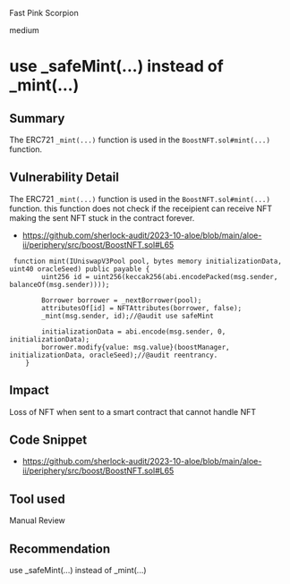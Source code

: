 Fast Pink Scorpion

medium

# use _safeMint(...) instead of _mint(...)
## Summary
The ERC721 `_mint(...)` function is used in the `BoostNFT.sol#mint(...)` function.

## Vulnerability Detail
The ERC721 `_mint(...)` function is used in the `BoostNFT.sol#mint(...)` function. this function does not check if the receipient can receive NFT making the sent NFT stuck in the contract forever.
- https://github.com/sherlock-audit/2023-10-aloe/blob/main/aloe-ii/periphery/src/boost/BoostNFT.sol#L65
```solidity
 function mint(IUniswapV3Pool pool, bytes memory initializationData, uint40 oracleSeed) public payable {
        uint256 id = uint256(keccak256(abi.encodePacked(msg.sender, balanceOf(msg.sender))));

        Borrower borrower = _nextBorrower(pool);
        attributesOf[id] = NFTAttributes(borrower, false);
        _mint(msg.sender, id);//@audit use safeMint

        initializationData = abi.encode(msg.sender, 0, initializationData);
        borrower.modify{value: msg.value}(boostManager, initializationData, oracleSeed);//@audit reentrancy.
    }
```
## Impact
Loss of NFT when sent to a smart contract that cannot handle NFT

## Code Snippet
- https://github.com/sherlock-audit/2023-10-aloe/blob/main/aloe-ii/periphery/src/boost/BoostNFT.sol#L65

## Tool used
Manual Review

## Recommendation
use _safeMint(...) instead of _mint(...)